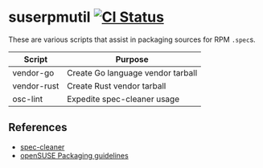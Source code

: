 # suserpmutil  [![CI Status](https://github.com/avindra/suserpmutil/workflows/ShellCheck/badge.svg)](https://github.com/avindra/suserpmutil/actions)

These are various scripts that assist in packaging sources for RPM `.spec`s.

|Script      |Purpose                          |
|------------|---------------------------------|
|vendor-go   |Create Go language vendor tarball|
|vendor-rust |Create Rust vendor tarball       |
|osc-lint    |Expedite spec-cleaner usage      |

## References

 * [spec-cleaner](https://github.com/rpm-software-management/spec-cleaner)
 * [openSUSE Packaging guidelines](https://en.opensuse.org/openSUSE:Packaging_guidelines)
